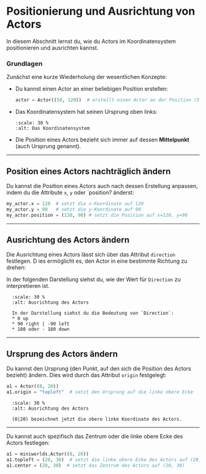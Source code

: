 # Positionierung und Ausrichtung von Actors

In diesem Abschnitt lernst du, wie du Actors im Koordinatensystem positionieren und ausrichten kannst.

### Grundlagen

Zunächst eine kurze Wiederholung der wesentlichen Konzepte:

* Du kannst einen Actor an einer beliebigen Position erstellen:
  ```python
  actor = Actor((50, 120))  # erstellt einen Actor an der Position (50, 120)
  ```
* Das Koordinatensystem hat seinen Ursprung oben links:
  ```{figure} ../_images/tutorial_addactor_coord.png
  :scale: 30 %
  :alt: Das Koordinatensystem
  ```
* Die Position eines Actors bezieht sich immer auf dessen **Mittelpunkt** (auch Ursprung genannt).

---

## Position eines Actors nachträglich ändern

Du kannst die Position eines Actors auch nach dessen Erstellung anpassen, indem du die Attribute `x`, `y` oder `position?  änderst:

```python
my_actor.x = 120  # setzt die x-Koordinate auf 120
my_actor.y = 90   # setzt die y-Koordinate auf 90
my_actor.position = (120, 90) # setzt die Position auf x=120, y=90
```

---

## Ausrichtung des Actors ändern

Die Ausrichtung eines Actors lässt sich über das Attribut `direction` festlegen. D
ies ermöglicht es, den Actor in eine bestimmte Richtung zu drehen:


In der folgenden Darstellung siehst du, wie der Wert für `Direction` zu interpretieren ist.

```{figure} ../_images/movement.jpg
  :scale: 30 %
  :alt: Ausrichtung des Actors

  In der Darstellung siehst du die Bedeutung von `Direction`:
  * 0 up
  * 90 right | -90 left
  * 180 oder - 180 down
```

---

## Ursprung des Actors ändern

Du kannst den Ursprung (den Punkt, auf den sich die Position des Actors bezieht) ändern. Dies wird durch das Attribut `origin` festgelegt:

```python
a1 = Actor((0, 20))
a1.origin = "topleft"  # setzt den Ursprung auf die linke obere Ecke
```

```{figure} ../_images/pixel_coordinates.png
  :scale: 30 %
  :alt: Ausrichtung des Actors
  
  (0|20) bezeichnet jetzt die obere linke Koordinate des Actors.
```

---

Du kannst auch spezifisch das Zentrum oder die linke obere Ecke des Actors festlegen:

```python
a1 = miniworlds.Actor((0, 20))
a1.topleft = (20, 30)  # setzt die linke obere Ecke des Actors auf (20, 30)
a1.center = (20, 30)  # setzt das Zentrum des Actors auf (20, 30)
```

